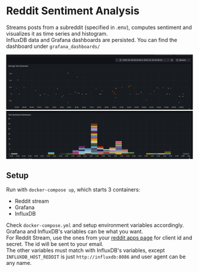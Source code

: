 # Reddit Sentiment Analysis

Streams posts from a subreddit (specified in .env), computes sentiment and visualizes it as time series and histogram. <br>
InfluxDB data and Grafana dashboards are persisted. You can find the dashboard under `grafana_dashboards/`

![Grafana Timeseries](images/grafana_timeseries.png)
![Grafana Histogram](images/grafana_histogram.png)

## Setup

Run with `docker-compose up`, which starts 3 containers:

- Reddit stream
- Grafana
- InfluxDB

Check `docker-compose.yml` and setup environment variables accordingly. <br>
Grafana and InfluxDB's variables can be what you want. <br>
For Reddit Stream, use the ones from your <a href="https://www.reddit.com/prefs/apps">reddit apps page</a> for client id and secret. The id will be sent to your email.<br>
The other variables must match with InfluxDB's variables, except `INFLUXDB_HOST_REDDIT` is just `http://influxdb:8086` and user agent can be any name.

